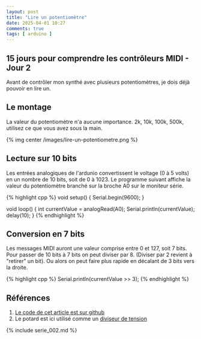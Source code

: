 ```yaml
---
layout: post
title: "Lire un potentiomètre"
date: 2025-04-01 10:27
comments: true
tags: [ arduino ]
---
```


## 15 jours pour comprendre les contrôleurs MIDI - Jour 2

Avant de contrôler mon synthé avec plusieurs potentiomètres, je dois déjà
pouvoir en lire un.

<!-- more -->

## Le montage

La valeur du potentiomètre n'a aucune importance. 2k, 10k, 100k, 500k,
utilisez ce que vous avez sous la main.

{% img center /images/lire-un-potentiometre.png %}

## Lecture sur 10 bits

Les entrées analogiques de l'ardunio convertissent le voltage (0 à 5 volts)
en un nombre de 10 bits, soit de 0 à 1023. Le programme suivant affiche la
valeur du potentiomètre branché sur la broche A0 sur le moniteur série.

{% highlight cpp %}
void setup() {
  Serial.begin(9600);
}

void loop() {
  int currentValue = analogRead(A0);
  Serial.println(currentValue);
  delay(10);
}
{% endhighlight %}

## Conversion en 7 bits

Les messages MIDI auront une valeur comprise entre 0 et 127, soit 7 bits.
Pour passer de 10 bits à 7 bits on peut diviser par 8. (Diviser par 2 revient
à "retirer" un bit). Ou alors on peut faire plus rapide
en décalant de 3 bits vers la droite.

{% highlight cpp %}
Serial.println(currentValue >> 3);
{% endhighlight %}

## Références

1. [Le code de cet article est sur github](https://github.com/lkdjiin/15-jours-pour-comprendre-les-controleurs-MIDI/tree/main/jour02)
1. Le potard est ici utilisé comme un [diviseur de tension](https://fr.wikipedia.org/wiki/Diviseur_de_tension)

{% include serie_002.md %}

